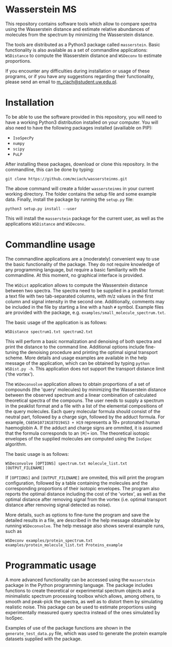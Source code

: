 # Wasserstein MS
This repository contains software tools which allow to compare spectra using the Wasserstein distance and estimate relative abundances of molecules from the spectrum by minimizing the Wasserstein distance. 

The tools are distributed as a Python3 package called `masserstein`. Basic functionality is also available as a set of commandline applications: `WSDistance` to compute the Wasserstein distance and `WSDeconv` to estimate proportions. 

If you encounter any difficulties during installation or usage of these programs, or if you have any suggestions regarding their functionality, please send an email to m_ciach@student.uw.edu.pl. 

# Installation

To be able to use the software provided in this repository, you will need to have a working Python3 distribution installed on your computer. You will also need to have the following packages installed (availiable on PIP):

* `IsoSpecPy`
* `numpy`
* `scipy`
* `PuLP`

After installing these packages, download or clone this repository. In the commandline, this can be done by typing:

```
git clone https://github.com/mciach/wassersteinms.git
```

The above command will create a folder `wassersteinms` in your current working directory. The folder contains the setup file and some example data. Finally, install the package by running the `setup.py` file:

```
python3 setup.py install --user
```

This will install the `masserstein` package for the current user, as well as the applications `WSDistance` and `WSDeconv`.


# Commandline usage

The commandline applications are a (moderately) convenient way to use the basic functionality of the package. They do not require knowledge of any programming language, but require a basic familiarity with the commandline. At this moment, no graphical interface is provided.

The `WSDist` application allows to compute the Wasserstein distance between two spectra. The spectra need to be supplied in a peaklist format: a text file with two tab-separated columns, with m/z values in the first column and signal intensity in the second one. Additionally, comments may be included in the file by starting a line with a hash `#` symbol. Example files are provided with the package, e.g. `examples/small_molecule_spectrum.txt`. 

The basic usage of the application is as follows:

```
WSDistance spectrum1.txt spectrum2.txt
```

This will perform a basic normalization and denoising of both spectra and print the distance to the command line. Additional options include fine-tuning the denoising procedure and printing the optimal signal transport scheme. More details and usage examples are available in the help message of the application, which can be obtained by typing `python WSDist.py -h`. This application does not support the transport distance limit ('the vortex'). 

The `WSDeconvolve` application allows to obtain proportions of a set of compounds (the 'query' molecules) by minimizing the Wasserstein distance between the observed spectrum and a linear combination of calculated theoretical spectra of the compouns. The user needs to supply a spectrum in the peaklist format and a file with a list of the elemental compositions of the query molecules. Each query molecular formula should consist of the neutral part, followed by a charge sign, followed by the adduct formula. For example, `C685H1071N187O194S3 + H19` represents a 19+ protonated human haemoglobin A.  If the adduct and charge signs are ommited, it is assumed that the formula corresponds to an `[M]+` ion. The theoretical isotopic envelopes of the supplied molecules are computed using the `IsoSpec` algorithm. 

The basic usage is as follows:

```
WSDeconvolve [OPTIONS] spectrum.txt molecule_list.txt [OUTPUT_FILENAME]
```

If `[OPTIONS]` and `[OUTPUT_FILENAME]` are ommited, this will print the program configuration, followed by a table containing the molecules and the corresponding proportions of their isotopic envelopes. The program also reports the optimal distance including the cost of the 'vortex', as well as the optimal distance after removing signal from the vortex (i.e. optimal transport distance after removing signal detected as noise).

More details, such as options to fine-tune the program and save the detailed results in a file, are described in the help message obtainable by running  `WSDeconvolve`. The help message also shows several example runs, such as

```
WSDeconv examples/protein_spectrum.txt examples/protein_molecule_list.txt Proteins_example
``` 

# Programmatic usage

A more advanced functionality can be accessed using the `masserstein` package in the Python programming language. The package includes functions to create theoretical or experimental spectrum objects and a minimalistic spectrum processing toolbox which allows, among others, to smooth and peak-pick the spectra, as well as to distort them by simulating realistic noise. This package can be used to estimate proportions using experimentally measured query spectra instead of the ones simulated by IsoSpec.

Examples of use of the package functions are shown in the `generate_test_data.py` file, which was used to generate the protein example datasets supplied with the package.


